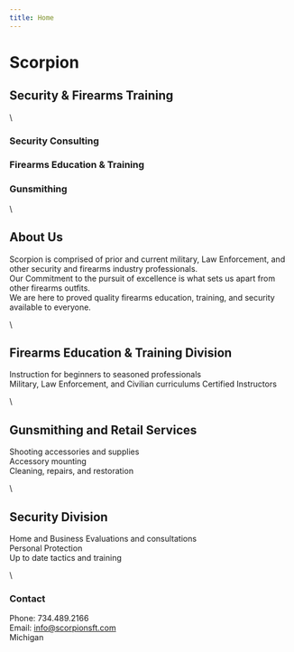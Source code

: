 ```yaml
---
title: Home
---
```


# Scorpion
## Security & Firearms Training
  \
### Security Consulting
### Firearms Education & Training
### Gunsmithing

 \
## About Us
Scorpion is comprised of prior and current military, Law Enforcement, and other security and firearms industry professionals. \
Our Commitment to the pursuit of excellence is what sets us apart from other firearms outfits. \
We are here to proved quality firearms education, training, and security available to everyone.

  \
## Firearms Education & Training Division
Instruction for beginners to seasoned professionals \
Military, Law Enforcement, and Civilian curriculums
Certified Instructors

  \
## Gunsmithing and Retail Services
Shooting accessories and supplies \
Accessory mounting \
Cleaning, repairs, and restoration

  \
## Security Division
Home and Business Evaluations and consultations\
Personal Protection\
Up to date tactics and training

  \
### Contact
Phone: 734.489.2166 \
Email: [info@scorpionsft.com](mailto:info@scorpionsft.com) \
Michigan
